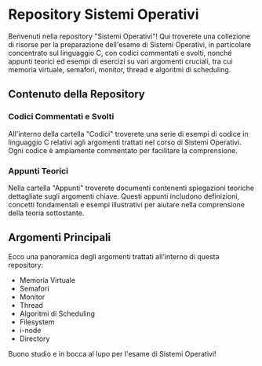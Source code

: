 # Repository Sistemi Operativi

Benvenuti nella repository "Sistemi Operativi"! Qui troverete una collezione di risorse per la preparazione dell'esame di Sistemi Operativi, in particolare concentrato sul linguaggio C, con codici commentati e svolti, nonché appunti teorici ed esempi di esercizi su vari argomenti cruciali, tra cui memoria virtuale, semafori, monitor, thread e algoritmi di scheduling.

## Contenuto della Repository

### Codici Commentati e Svolti

All'interno della cartella "Codici" troverete una serie di esempi di codice in linguaggio C relativi agli argomenti trattati nel corso di Sistemi Operativi. Ogni codice è ampiamente commentato per facilitare la comprensione.

### Appunti Teorici

Nella cartella "Appunti" troverete documenti contenenti spiegazioni teoriche dettagliate sugli argomenti chiave. Questi appunti includono definizioni, concetti fondamentali e esempi illustrativi per aiutare nella comprensione della teoria sottostante.

## Argomenti Principali

Ecco una panoramica degli argomenti trattati all'interno di questa repository:

- Memoria Virtuale
- Semafori
- Monitor
- Thread
- Algoritmi di Scheduling
- Filesystem
- i-node
- Directory

Buono studio e in bocca al lupo per l'esame di Sistemi Operativi!
